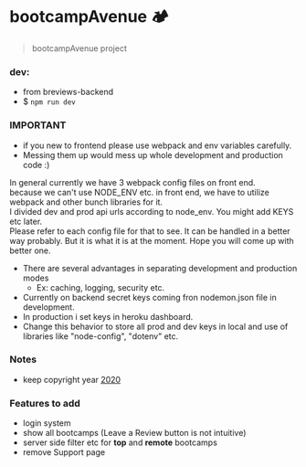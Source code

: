 # bootcampAvenue  🏕️

> bootcampAvenue project

### dev:
- from breviews-backend
- $ `npm run dev`

### IMPORTANT
- if you new to frontend please use webpack and env variables carefully.
- Messing them up would mess up whole development and production code :)


In general currently we have 3 webpack config files on front end.<br /> 
because we can't use NODE_ENV etc. in front end, we have to utilize webpack and other bunch libraries for it. <br /> 
I divided dev and prod api urls according to node_env. You might add KEYS etc later. <br /> Please refer to each config file for that to see. It can be handled in a better way probably. But it is what it is at the moment. Hope you will come up with better one.


- There are several advantages in separating development and production modes
    - Ex: caching, logging, security etc.
- Currently on backend secret keys coming fron nodemon.json file in development.
- In production i set keys in heroku dashboard.
- Change this behavior to store all prod and dev keys in local and use of libraries like "node-config", "dotenv" etc.

### Notes
- keep copyright year [2020](https://stackoverflow.com/questions/2390230/do-copyright-dates-need-to-be-updated)

### Features to add
- login system
- show all bootcamps (Leave a Review button is not intuitive)
- server side filter etc for **top** and **remote** bootcamps
- remove Support page
